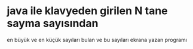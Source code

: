 # java ile klavyeden girilen N tane sayma sayısından 
en büyük ve en küçük sayıları bulan ve bu sayıları ekrana yazan programı
